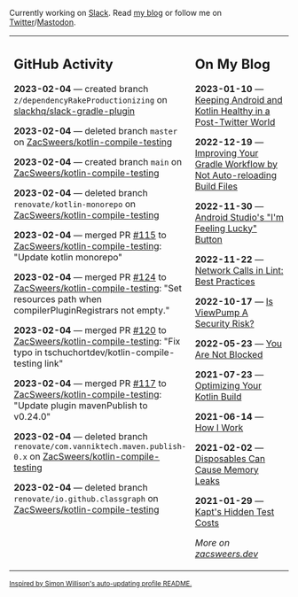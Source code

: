 Currently working on [Slack](https://slack.com/). Read [my blog](https://zacsweers.dev/) or follow me on [Twitter](https://twitter.com/ZacSweers)/[Mastodon](https://hachyderm.io/@ZacSweers).

<table><tr><td valign="top" width="60%">

## GitHub Activity
<!-- githubActivity starts -->
**2023-02-04** — created branch `z/dependencyRakeProductionizing` on [slackhq/slack-gradle-plugin](https://github.com/slackhq/slack-gradle-plugin)

**2023-02-04** — deleted branch `master` on [ZacSweers/kotlin-compile-testing](https://github.com/ZacSweers/kotlin-compile-testing)

**2023-02-04** — created branch `main` on [ZacSweers/kotlin-compile-testing](https://github.com/ZacSweers/kotlin-compile-testing)

**2023-02-04** — deleted branch `renovate/kotlin-monorepo` on [ZacSweers/kotlin-compile-testing](https://github.com/ZacSweers/kotlin-compile-testing)

**2023-02-04** — merged PR [#115](https://github.com/ZacSweers/kotlin-compile-testing/pull/115) to [ZacSweers/kotlin-compile-testing](https://github.com/ZacSweers/kotlin-compile-testing): "Update kotlin monorepo"

**2023-02-04** — merged PR [#124](https://github.com/ZacSweers/kotlin-compile-testing/pull/124) to [ZacSweers/kotlin-compile-testing](https://github.com/ZacSweers/kotlin-compile-testing): "Set resources path when compilerPluginRegistrars not empty."

**2023-02-04** — merged PR [#120](https://github.com/ZacSweers/kotlin-compile-testing/pull/120) to [ZacSweers/kotlin-compile-testing](https://github.com/ZacSweers/kotlin-compile-testing): "Fix typo in tschuchortdev/kotlin-compile-testing link"

**2023-02-04** — merged PR [#117](https://github.com/ZacSweers/kotlin-compile-testing/pull/117) to [ZacSweers/kotlin-compile-testing](https://github.com/ZacSweers/kotlin-compile-testing): "Update plugin mavenPublish to v0.24.0"

**2023-02-04** — deleted branch `renovate/com.vanniktech.maven.publish-0.x` on [ZacSweers/kotlin-compile-testing](https://github.com/ZacSweers/kotlin-compile-testing)

**2023-02-04** — deleted branch `renovate/io.github.classgraph` on [ZacSweers/kotlin-compile-testing](https://github.com/ZacSweers/kotlin-compile-testing)
<!-- githubActivity ends -->
</td><td valign="top" width="40%">

## On My Blog
<!-- blog starts -->
**2023-01-10** — [Keeping Android and Kotlin Healthy in a Post-Twitter World](https://www.zacsweers.dev/keeping-android-healthy/)

**2022-12-19** — [Improving Your Gradle Workflow by Not Auto-reloading Build Files](https://www.zacsweers.dev/improving-your-workflow-by-not-auto-reloading-build-files/)

**2022-11-30** — [Android Studio's "I'm Feeling Lucky" Button](https://www.zacsweers.dev/android-studios-im-feeling-lucky-button/)

**2022-11-22** — [Network Calls in Lint: Best Practices](https://www.zacsweers.dev/network-calls-in-lint-best-practices/)

**2022-10-17** — [Is ViewPump A Security Risk?](https://www.zacsweers.dev/is-viewpump-a-security-risk/)

**2022-05-23** — [You Are Not Blocked](https://www.zacsweers.dev/you-are-not-blocked/)

**2021-07-23** — [Optimizing Your Kotlin Build](https://www.zacsweers.dev/optimizing-your-kotlin-build/)

**2021-06-14** — [How I Work](https://www.zacsweers.dev/how-i-work/)

**2021-02-02** — [Disposables Can Cause Memory Leaks](https://www.zacsweers.dev/disposables-can-cause-memory-leaks/)

**2021-01-29** — [Kapt's Hidden Test Costs](https://www.zacsweers.dev/kapts-hidden-test-costs/)
<!-- blog ends -->
_More on [zacsweers.dev](https://zacsweers.dev/)_
</td></tr></table>

<sub><a href="https://simonwillison.net/2020/Jul/10/self-updating-profile-readme/">Inspired by Simon Willison's auto-updating profile README.</a></sub>